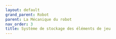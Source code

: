 ```yaml
---
layout: default
grand_parent: Robot
parent: La Mécanique du robot
nav_order: 3
title: Système de stockage des éléments de jeu
---
```


